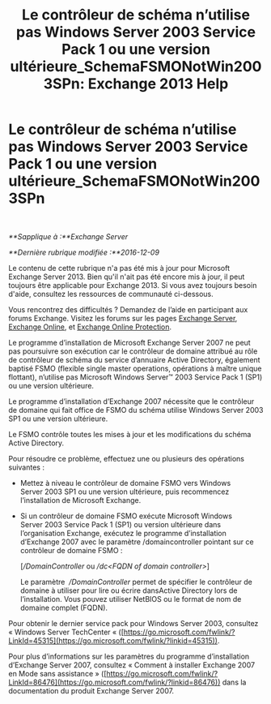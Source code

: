 ﻿---
title: 'Le contrôleur de schéma n’utilise pas Windows Server 2003 Service Pack 1 ou une version ultérieure_SchemaFSMONotWin2003SPn: Exchange 2013 Help'
TOCTitle: Le contrôleur de schéma n’utilise pas Windows Server 2003 Service Pack 1 ou une version ultérieure_SchemaFSMONotWin2003SPn
ms:assetid: 644a85ca-7b36-4ed0-bd21-c64f2742df70
ms:mtpsurl: https://technet.microsoft.com/fr-fr/library/ms.exch.setupreadiness.schemafsmonotwin2003spn(v=EXCHG.150)
ms:contentKeyID: 50478284
ms.date: 05/23/2018
mtps_version: v=EXCHG.150
ms.translationtype: MT
---

# Le contrôleur de schéma n’utilise pas Windows Server 2003 Service Pack 1 ou une version ultérieure\_SchemaFSMONotWin2003SPn

 

_**Sapplique à :**Exchange Server_

_**Dernière rubrique modifiée :**2016-12-09_

Le contenu de cette rubrique n'a pas été mis à jour pour Microsoft Exchange Server 2013. Bien qu'il n'ait pas été encore mis à jour, il peut toujours être applicable pour Exchange 2013. Si vous avez toujours besoin d'aide, consultez les ressources de communauté ci-dessous.

Vous rencontrez des difficultés ? Demandez de l’aide en participant aux forums Exchange. Visitez les forums sur les pages [Exchange Server](https://go.microsoft.com/fwlink/p/?linkid=60612), [Exchange Online](https://go.microsoft.com/fwlink/p/?linkid=267542), et [Exchange Online Protection](https://go.microsoft.com/fwlink/p/?linkid=285351).

Le programme d’installation de Microsoft Exchange Server 2007 ne peut pas poursuivre son exécution car le contrôleur de domaine attribué au rôle de contrôleur de schéma du service d’annuaire Active Directory, également baptisé FSMO (flexible single master operations, opérations à maître unique flottant), n’utilise pas Microsoft Windows Server™ 2003 Service Pack 1 (SP1) ou une version ultérieure.

Le programme d’installation d’Exchange 2007 nécessite que le contrôleur de domaine qui fait office de FSMO du schéma utilise Windows Server 2003 SP1 ou une version ultérieure.

Le FSMO contrôle toutes les mises à jour et les modifications du schéma Active Directory.

Pour résoudre ce problème, effectuez une ou plusieurs des opérations suivantes :

  - Mettez à niveau le contrôleur de domaine FSMO vers Windows Server 2003 SP1 ou une version ultérieure, puis recommencez l’installation de Microsoft Exchange.

  - Si un contrôleur de domaine FSMO exécute Microsoft Windows Server 2003 Service Pack 1 (SP1) ou version ultérieure dans l’organisation Exchange, exécutez le programme d’installation d’Exchange 2007 avec le paramètre /domaincontroller pointant sur ce contrôleur de domaine FSMO :
    
    \[*/DomainController* ou */dc\<FQDN of domain controller\>*\]
    
    Le paramètre  */DomainController* permet de spécifier le contrôleur de domaine à utiliser pour lire ou écrire dansActive Directory lors de l’installation. Vous pouvez utiliser NetBIOS ou le format de nom de domaine complet (FQDN).

Pour obtenir le dernier service pack pour Windows Server 2003, consultez « Windows Server TechCenter « ([https://go.microsoft.com/fwlink/?LinkId=45315](https://go.microsoft.com/fwlink/?linkid=45315)).

Pour plus d’informations sur les paramètres du programme d’installation d’Exchange Server 2007, consultez « Comment à installer Exchange 2007 en Mode sans assistance » ([https://go.microsoft.com/fwlink/?LinkId=86476](https://go.microsoft.com/fwlink/?linkid=86476)) dans la documentation du produit Exchange Server 2007.

